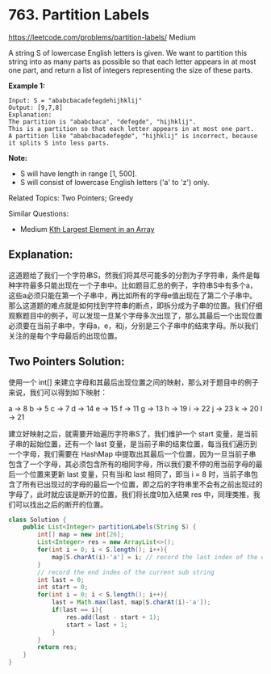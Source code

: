 # 763. Partition Labels
<https://leetcode.com/problems/partition-labels/>
Medium

A string S of lowercase English letters is given. We want to partition this string into as many parts as possible so that each letter appears in at most one part, and return a list of integers representing the size of these parts.

 

**Example 1:**

    Input: S = "ababcbacadefegdehijhklij"
    Output: [9,7,8]
    Explanation:
    The partition is "ababcbaca", "defegde", "hijhklij".
    This is a partition so that each letter appears in at most one part.
    A partition like "ababcbacadefegde", "hijhklij" is incorrect, because it splits S into less parts.
 

**Note:**

* S will have length in range [1, 500].
* S will consist of lowercase English letters ('a' to 'z') only.

Related Topics: Two Pointers; Greedy

Similar Questions: 
* Medium [Kth Largest Element in an Array](https://leetcode.com/problems/kth-largest-element-in-an-array/)


## Explanation:
这道题给了我们一个字符串S，然我们将其尽可能多的分割为子字符串，条件是每种字符最多只能出现在一个子串中。比如题目汇总的例子，字符串S中有多个a，这些a必须只能在第一个子串中，再比如所有的字母e值出现在了第二个子串中。那么这道题的难点就是如何找到字符串的断点，即拆分成为子串的位置。我们仔细观察题目中的例子，可以发现一旦某个字母多次出现了，那么其最后一个出现位置必须要在当前子串中，字母a，e，和j，分别是三个子串中的结束字母。所以我们关注的是每个字母最后的出现位置。

## Two Pointers Solution: 
使用一个 int[] 来建立字母和其最后出现位置之间的映射，那么对于题目中的例子来说，我们可以得到如下映射：

a -> 8
b -> 5
c -> 7
d -> 14
e -> 15
f -> 11
g -> 13
h -> 19
i -> 22
j -> 23
k -> 20
l -> 21

建立好映射之后，就需要开始遍历字符串S了，我们维护一个 start 变量，是当前子串的起始位置，还有一个 last 变量，是当前子串的结束位置，每当我们遍历到一个字母，我们需要在 HashMap 中提取出其最后一个位置，因为一旦当前子串包含了一个字母，其必须包含所有的相同字母，所以我们要不停的用当前字母的最后一个位置来更新 last 变量，只有当i和 last 相同了，即当 i = 8 时，当前子串包含了所有已出现过的字母的最后一个位置，即之后的字符串里不会有之前出现过的字母了，此时就应该是断开的位置，我们将长度9加入结果 res 中，同理类推，我们可以找出之后的断开的位置。

```java
class Solution {
    public List<Integer> partitionLabels(String S) {
        int[] map = new int[26];
        List<Integer> res = new ArrayList<>();
        for(int i = 0; i < S.length(); i++){
            map[S.charAt(i)-'a'] = i; // record the last index of the each char
        }
        // record the end index of the current sub string
        int last = 0;
        int start = 0;
        for(int i = 0; i < S.length(); i++){
            last = Math.max(last, map[S.charAt(i)-'a']);
            if(last == i){
                res.add(last - start + 1);
                start = last + 1;
            }
        }
        return res;
    }
}
```